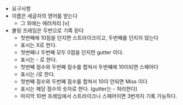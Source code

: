 - 요구사항
- 이름은 세글자의 영어를 받는다
    - 그 외에는 에러처리 [v]
- 볼링 프레임은 두번으로 기록 된다
    - 첫번째에 10점을 던지면 스트라이크이고, 두번째를 던지지 않는다
    - 표시는 X로 한다.
    - 첫번째나 두번째 모두 0점을 던지먼 gutter 이다.
    - 표시는 - 로 한다.
    - 첫번째 점수와 두번째 점수를 합쳐서 두번쨰에 10이되면 스페어다
    - 표시는 /로 한다.
    - 첫번째 점수와 두번쨰 점수를 합쳐서 10이 안되면 Miss 이다
    - 표시는 해당 점수의 숫자로 한다. (gutter는 - 처리한다)
    - 마지막 10번 프레임에서 스트라이크나 스페어이면 3번까지 기록 가능하다.